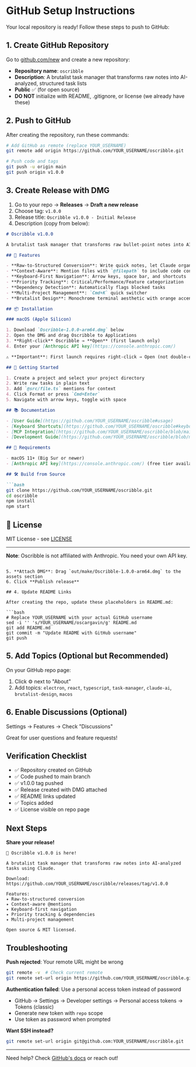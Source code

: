 # GitHub Setup Instructions

Your local repository is ready! Follow these steps to push to GitHub:

## 1. Create GitHub Repository

Go to [github.com/new](https://github.com/new) and create a new repository:

- **Repository name**: `oscribble`
- **Description**: A brutalist task manager that transforms raw notes into AI-analyzed, structured task lists
- **Public** ✅ (for open source)
- **DO NOT** initialize with README, .gitignore, or license (we already have these)

## 2. Push to GitHub

After creating the repository, run these commands:

```bash
# Add GitHub as remote (replace YOUR_USERNAME)
git remote add origin https://github.com/YOUR_USERNAME/oscribble.git

# Push code and tags
git push -u origin main
git push origin v1.0.0
```

## 3. Create Release with DMG

1. Go to your repo → **Releases** → **Draft a new release**
2. Choose tag: `v1.0.0`
3. Release title: `Oscribble v1.0.0 - Initial Release`
4. Description (copy from below):

```markdown
# Oscribble v1.0.0

A brutalist task manager that transforms raw bullet-point notes into AI-analyzed, structured task lists using Claude AI.

## 🎯 Features

- **Raw-to-Structured Conversion**: Write quick notes, let Claude organize them
- **Context-Aware**: Mention files with `@filepath` to include code context
- **Keyboard-First Navigation**: Arrow keys, space bar, and shortcuts
- **Priority Tracking**: Critical/Performance/Feature categorization
- **Dependency Detection**: Automatically flags blocked tasks
- **Multi-Project Management**: `Cmd+K` quick switcher
- **Brutalist Design**: Monochrome terminal aesthetic with orange accents

## 📦 Installation

### macOS (Apple Silicon)

1. Download `Oscribble-1.0.0-arm64.dmg` below
2. Open the DMG and drag Oscribble to Applications
3. **Right-click** Oscribble → **Open** (first launch only)
4. Enter your [Anthropic API key](https://console.anthropic.com/)

⚠️ **Important**: First launch requires right-click → Open (not double-click) due to lack of code signing.

## 🚀 Getting Started

1. Create a project and select your project directory
2. Write raw tasks in plain text
3. Add `@src/file.ts` mentions for context
4. Click Format or press `Cmd+Enter`
5. Navigate with arrow keys, toggle with space

## 📚 Documentation

- [User Guide](https://github.com/YOUR_USERNAME/oscribble#usage)
- [Keyboard Shortcuts](https://github.com/YOUR_USERNAME/oscribble#keyboard-shortcuts)
- [MCP Integration](https://github.com/YOUR_USERNAME/oscribble/blob/main/docs/mcp-integration.md)
- [Development Guide](https://github.com/YOUR_USERNAME/oscribble/blob/main/CLAUDE.md)

## 🔧 Requirements

- macOS 11+ (Big Sur or newer)
- [Anthropic API key](https://console.anthropic.com/) (free tier available)

## 🛠️ Build from Source

```bash
git clone https://github.com/YOUR_USERNAME/oscribble.git
cd oscribble
npm install
npm start
```

## 📝 License

MIT License - see [LICENSE](https://github.com/YOUR_USERNAME/oscribble/blob/main/LICENSE)

---

**Note**: Oscribble is not affiliated with Anthropic. You need your own API key.
```

5. **Attach DMG**: Drag `out/make/Oscribble-1.0.0-arm64.dmg` to the assets section
6. Click **Publish release**

## 4. Update README Links

After creating the repo, update these placeholders in README.md:

```bash
# Replace YOUR_USERNAME with your actual GitHub username
sed -i '' 's/YOUR_USERNAME/oscargavin/g' README.md
git add README.md
git commit -m "Update README with GitHub username"
git push
```

## 5. Add Topics (Optional but Recommended)

On your GitHub repo page:
1. Click ⚙️ next to "About"
2. Add topics: `electron`, `react`, `typescript`, `task-manager`, `claude-ai`, `brutalist-design`, `macos`

## 6. Enable Discussions (Optional)

Settings → Features → Check "Discussions"

Great for user questions and feature requests!

## Verification Checklist

- ✅ Repository created on GitHub
- ✅ Code pushed to main branch
- ✅ v1.0.0 tag pushed
- ✅ Release created with DMG attached
- ✅ README links updated
- ✅ Topics added
- ✅ License visible on repo page

## Next Steps

**Share your release!**

```
🚀 Oscribble v1.0.0 is here!

A brutalist task manager that transforms raw notes into AI-analyzed tasks using Claude.

Download: https://github.com/YOUR_USERNAME/oscribble/releases/tag/v1.0.0

Features:
✦ Raw-to-structured conversion
✦ Context-aware @mentions
✦ Keyboard-first navigation
✦ Priority tracking & dependencies
✦ Multi-project management

Open source & MIT licensed.
```

## Troubleshooting

**Push rejected**: Your remote URL might be wrong
```bash
git remote -v  # Check current remote
git remote set-url origin https://github.com/YOUR_USERNAME/oscribble.git
```

**Authentication failed**: Use a personal access token instead of password
- GitHub → Settings → Developer settings → Personal access tokens → Tokens (classic)
- Generate new token with `repo` scope
- Use token as password when prompted

**Want SSH instead?**
```bash
git remote set-url origin git@github.com:YOUR_USERNAME/oscribble.git
```

---

Need help? Check [GitHub's docs](https://docs.github.com/en/get-started/quickstart/create-a-repo) or reach out!
